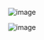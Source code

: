 
![image](https://github.com/jjmlovesgit/didembed/assets/47751509/6ac7a1cc-01a3-4365-a22a-099a6f6f97d9)

![image](https://github.com/jjmlovesgit/didembed/assets/47751509/9562030a-eea4-41be-8907-c19de348d16c)



